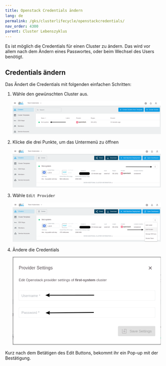 ```yaml
---
title: Openstack Credentials ändern
lang: de
permalink: /gks/clusterlifecycle/openstackcredentials/
nav_order: 4300
parent: Cluster Lebenszyklus
---
```

<!-- LTeX:  language=de-DE -->

Es ist möglich die Credentials für einen Cluster zu ändern.
Das wird vor allem nach dem Ändern eines Passwortes, oder beim Wechsel des Users benötigt.

## Credentials ändern

Das Ändert die Credentials mit folgenden einfachen Schritten:

1. Wähle den gewünschten Cluster aus.

    ![Clusters](clusters.png)

1. Klicke die drei Punkte, um das Untermenü zu öffnen

    ![Three-Dots](three-dots.png)

1. Wähle `Edit Provider`

    ![Edit-Provider](edit-cluster.png)

1. Ändere die Credentials

    ![Credentials-Edit](credentials-edit.png)

Kurz nach dem Betätigen des Edit Buttons, bekommt ihr ein Pop-up mit der Bestätigung.
